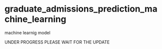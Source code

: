 # graduate_admissions_prediction_machine_learning

machine learnig model

 UNDER PROGRESS PLEASE WAIT FOR THE UPDATE



